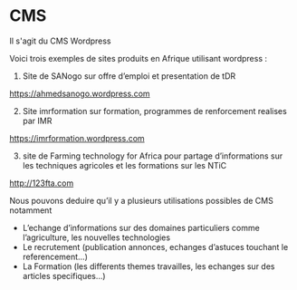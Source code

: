 # CMS
Il s'agit du CMS  Wordpress

Voici trois exemples de sites produits en Afrique utilisant wordpress :

1. Site  de SANogo  sur offre d’emploi et presentation de tDR
              
https://ahmedsanogo.wordpress.com


2. Site imrformation sur formation, programmes de renforcement realises par IMR

https://imrformation.wordpress.com


3. site de Farming technology for Africa  pour partage d’informations sur les techniques agricoles et les formations sur les NTiC


http://123fta.com


Nous pouvons deduire qu’il y a plusieurs utilisations possibles de CMS notamment  

-	L’echange d’informations sur des domaines particuliers comme l’agriculture, les nouvelles technologies
-	Le recrutement (publication annonces, echanges d’astuces touchant le referencement…)
-	La Formation  (les differents themes travailles, les echanges sur des articles specifiques…)
